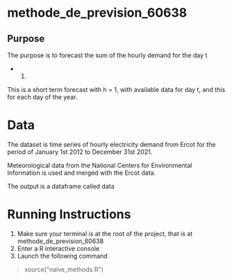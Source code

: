 # methode_de_prevision_60638

## Purpose
The purpose is to forecast the sum of the hourly demand for the day t
+ 1.
This is a short term forecast with h = 1, with available data for day
t, and this for each day of the year. 

# Data
The dataset is time series of hourly electricity demand from Ercot
for the period of January 1st 2012 to December 31st 2021.

Meteorological data from the National Centers for Environmental
Information is used and merged with the Ercot data.

The output is a dataframe called data

# Running Instructions
1. Make sure your terminal is at the root of the project, that is
at methode_de_prevision_60638
2. Enter a R interactive console
3. Launch the following command
> source("naive_methods.R")
